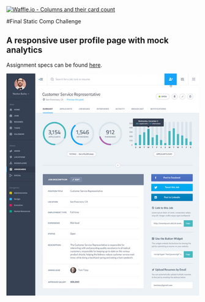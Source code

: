 [![Waffle.io - Columns and their card count](https://badge.waffle.io/colehart/ch-comp-challenge-3.svg?columns=all)](https://waffle.io/colehart/ch-comp-challenge-3)

#Final Static Comp Challenge
## A responsive user profile page with mock analytics

Assignment specs can be found [here](http://frontend.turing.io/projects/m1-static-comp-3.html).

![Alt text](images/static-comp-challenge-3.jpg "Screenshot")